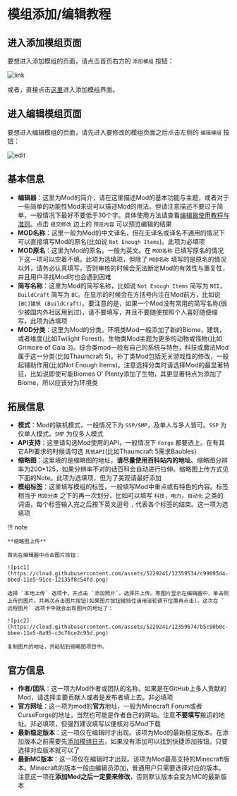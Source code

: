 # 模组添加/编辑教程

## 进入添加模组页面

要想进入添加模组的页面，请点击首页右方的 `添加模组` 按钮：

![link](https://cloud.githubusercontent.com/assets/5229241/12357573/7ad0f2f4-bbe3-11e5-89d8-ebb17ffb3192.png)

或者，直接点击[这里](http://www.mcmod.cn/class/add)进入添加模组界面。

## 进入编辑模组页面

要想进入编辑模组的页面，请先进入要修改的模组页面之后点击左侧的 `编辑模组` 按钮：

![edit](https://cloud.githubusercontent.com/assets/5229241/12695955/281129d8-c798-11e5-9da9-8caff9a3e22f.png)


## 基本信息

- **编辑器**：这里为Mod的简介，请在这里描述Mod的基本功能与主题，或者对于一些简单的功能性Mod来说可以描述Mod的用法。但请注意描述不要过于简单，一般情况下最好不要低于30个字。具体使用方法请查看[编辑器使用教程与准则](http://mcmod.readthedocs.org/zh/latest/editor/)。点击 `提交修改` 边上的 `预览内容` 可以预览编辑的结果
- **MOD名称**：这里一般为Mod的中文译名，但在无译名或译名不通用的情况下可以直接填写Mod的原名(比如说 `Not Enough Items`)。此项为必填项
- **MOD原名**：这里为Mod的原名，一般为英文。在 `MOD名称` 已填写原名的情况下这一项可以空着不填。此项为选填项，但除了 `MOD名称` 填写的是原名的情况以外，请务必认真填写，否则审核的时候会无法断定Mod的有效性与重复性，并且用户寻找Mod时也会遇到困难
- **简写名称**：这里为Mod的简写名称，比如说 `Not Enough Items` 简写为 `NEI`，`BuildCraft` 简写为 `BC`。在显示的时候会在方括号内注在Mod前方，比如说 `[BC]建筑 (BuildCraft)`。要注意的是，如果一个Mod没有常用的简写名称(很少被国内外社区用到过)，请不要填写，并且不要随便按照个人喜好随便缩写，此项为选填项
- **MOD分类**：这里为Mod的分类。环境类Mod一般添加了新的Biome，建筑，或者维度(比如Twilight Forest)。生物类Mod主题为更多的动物或怪物(比如Grimoire of Gaia 3)。综合类mod一般有自己的系统与特色，科技或魔法Mod属于这一分类(比如Thaumcraft 5)。补丁类Mod包括无关游戏性的修改，一般起辅助作用(比如Not Enough Items)。注意选择分类时请选择Mod的最显著特征，比如说即使可能Biomes O' Plenty添加了生物，其更显著特点为添加了Biome，所以应该分为环境类

## 拓展信息

- **模式**：Mod的联机模式，一般情况下为 `SSP/SMP`，及单人与多人皆可。`SSP` 为仅单人模式。`SMP` 为仅多人模式
- **API支持**：这里请勾选Mod使用的API，一般情况下 `Forge` 都要选上。在有其它API要求的时候请勾选 `其他API`(比如Thaumcraft 5需求Baubles)
- **缩略图**：这里填的是缩略图的地址，**请尽量使用百科站内的地址**。缩略图分辨率为200*125，如果分辨率不对的话百科会自动进行拉伸。缩略图上传方式见下面的Note。此项为选填项，但为了美观请最好添加
- **模组标签**：这里填写模组的标签，一般填写Mod中重点或有特色的内容。标签相当于 `MOD分类` 之下的再一次划分，比如可以填写 `科技`，`电力`，`自动化` 之类的词语，每个标签输入完之后按下英文逗号 `,` 代表各个标签的结束。这一项为选填项

!!! note

	**缩略图上传**

	首先在编辑器中点击图片按钮：

	![pic1](https://cloud.githubusercontent.com/assets/5229241/12359534/c99095d4-bbed-11e5-91ce-12135f8c54fd.png)

	选择 `本地上传` 选项卡，并点击 `添加照片`。选择并上传。等图片显示在编辑器中，单击刚上传的图片，并再次点击图片按钮(如果图片按钮被挡住请用滚轮调节位置再点击)。这次在 `远程图片` 选项卡中就会出现图片的地址了：

	![pic2](https://cloud.githubusercontent.com/assets/5229241/12359674/b5c90b0c-bbee-11e5-8a95-c3c76ce2c95d.png)

	复制图片的地址，并粘贴到缩略图项目中。

## 官方信息

- **作者/团队**：这一项为Mod作者或团队的名称。如果是在GitHub上多人贡献的Mod，请选择主要贡献人或者是发布者填上去。非必填项
- **官方网址**：这一项为mod的**官方**地址，一般为Minecraft Forum或者CurseForge的地址，当然也可能是作者自己的网站。注意**不要填写**搬运的地址。非必填项，但强烈建议填写以便核对与Mod下载
- **最新稳定版本**：这一项仅在编辑时才出现。该项为Mod的最新稳定版本。在添加版本之前需要先[添加模组日志](http://mcmod.readthedocs.org/zh/latest/log/)，如果没有添加可以找到快捷添加按钮。只要选择对应版本就可以了
- **最新MC版本**：这一项仅在编辑时才出现。该项为Mod最高支持的Minecraft版本。Minecraft的版本一般由编辑员添加，普通用户只需要选择对应的版本。注意这一项在**添加Mod之后一定要来修改**，否则默认版本会变为MC的最新版本